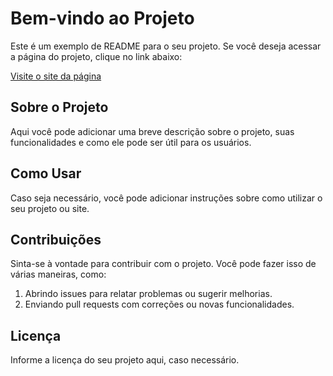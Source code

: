 # Bem-vindo ao Projeto

Este é um exemplo de README para o seu projeto. Se você deseja acessar a página do projeto, clique no link abaixo:

[Visite o site da página](http://miatech.infinityfreeapp.com/)

## Sobre o Projeto

Aqui você pode adicionar uma breve descrição sobre o projeto, suas funcionalidades e como ele pode ser útil para os usuários.

## Como Usar

Caso seja necessário, você pode adicionar instruções sobre como utilizar o seu projeto ou site.

## Contribuições

Sinta-se à vontade para contribuir com o projeto. Você pode fazer isso de várias maneiras, como:

1. Abrindo issues para relatar problemas ou sugerir melhorias.
2. Enviando pull requests com correções ou novas funcionalidades.

## Licença

Informe a licença do seu projeto aqui, caso necessário.
